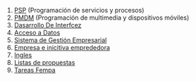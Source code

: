 1. [PSP](PROGRAMACION-DE-SERVICIOS-Y-PROCESOS\PSP.md) (Programación de servicios y procesos)
1. [PMDM](PROGRAMACION-DE-MULTIMEDIA-Y-DISPOSITIVOS-MOVILES\PMDM.md) (Programación de multimedia y dispositivos móviles)
1. [Dasarrollo De Interfcez](DESARROLLO-DE-INTERFACEZ\Dasarrollo%20De%20Interfcez.md)
1. [Acceso a Datos](ACCESO-A-DATOS\Acceso%20a%20Datos.md)
1. [Sistema de Gestión Empresarial](Sistema-Gestion-Empresarial\Sistema%20de%20Gesti%C3%B3n%20Empresarial.md)
1. [Empresa e inicitiva emprededora](Empresa-e-Iniciativa-Empredora\Empresa%20e%20inicitiva%20emprededora.md)
1. [Ingles](Ingles\Ingles.md)
1. [Listas de propuestas](PROYECTOS%20-%20FEMPA\PROYECTO%20-%20VIA%20CREADON\Listas%20de%20propuestas.md)
1. [Tareas Fempa](Tareas\Tareas%20Fempa.md)
